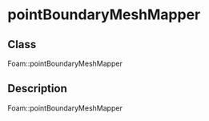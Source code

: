 # pointBoundaryMeshMapper 
## Class
Foam::pointBoundaryMeshMapper

## Description
Foam::pointBoundaryMeshMapper


